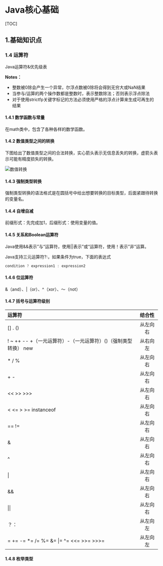 # Java核心基础

[TOC]

## 1.基础知识点

### 1.4 运算符

Java运算符&优先级表

**Notes：**

-   整数被0除会产生一个异常，尔浮点数被0除将会得到无穷大或NaN结果
-   当参与/运算的两个操作数都是整数时，表示整数除法；否则表示浮点除法
-   对于使用strictfp关键字标记的方法必须使用严格的浮点计算来生成可再生的结果

#### 1.4.1 数学函数与常量

在math类中，包含了各种各样的数学函数。

#### 1.4.2 数值类型之间的转换

下图给出了数值类型之间的合法转换，实心箭头表示无信息丢失的转换，虚箭头表示可能有精度损失的转换。

![数值转换](/home/xiao_qi/Documents/Java后端/notes/img/深度截图_选择区域_20200209093952.png)

#### 1.4.3 强制类型转换

强制类型转换的语法格式是在圆括号中给出想要转换的目标类型，后面紧跟待转换的变量名。

#### 1.4.4 自增自减

前缀形式：先完成加1，后缀形式：使用变量的值。

#### 1.4.5 关系和Boolean运算符

Java使用&&表示”与“运算符，使用||表示”或“运算符，使用！表示”非“运算。

Java支持三元运算符?:，如果条件为true，下面的表达式

```java
condition ? expression1 : expression2
```

#### 1.4.6 位运算符

&（and）、|（or）、^（xor）、～（not）

#### 1.4.7 括号与运算符级别

| 运算符                                                       | 结合性   |
| :---------------------------------------------------------- | :------: |
| [] . ()                                                      | 从左向右 |
| ! ~ ++ -- +（一元运算符）-（一元运算符）()（强制类型转换） new | 从右向左 |
| * /  %                                                       | 从左向右 |
| + -                                                          | 从左向右 |
| << >> >>>                                                    | 从左向右 |
| < <= > >= instanceof                                         | 从左向右 |
| == !=                                                        | 从左向右 |
| &                                                            | 从左向右 |
| ^                                                            | 从左向右 |
| \|                                                           | 从左向右 |
| &&                                                           | 从左向右 |
| \|\|                                                         | 从左向右 |
| ？：                                                         | 从左向左 |
| = += -= *= /= %= &= \|= ^= <<= >>= >>>=                      | 从左向左 |

#### 1.4.8 枚举类型

